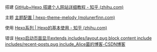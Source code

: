 搭建 [GitHub+Hexo 搭建个人网站详细教程 - 知乎 (zhihu.com)](https://zhuanlan.zhihu.com/p/26625249)

主题 [主题配置 | hexo-theme-melody (molunerfinn.com)](https://molunerfinn.com/hexo-theme-melody-doc/zh-Hans/theme-config.html#代码高亮主题)

使用 [Hexo系列 | Hexo的基本使用 - 知乎 (zhihu.com)](https://zhuanlan.zhihu.com/p/85037427)

错误 [Hexo启动页面显示extends includes/layout.pug block content include includes/recent-posts.pug include_Alice菌的博客-CSDN博客](https://blog.csdn.net/weixin_44318830/article/details/104884936)

